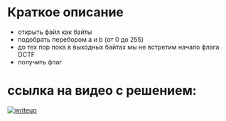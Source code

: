 # Краткое описание

* открыть файл как байты
* подобрать перебором a и b (от 0 до 255)
* до тех пор пока в выходных байтах мы не встретим начало флага DCTF
* получить флаг

# ссылка на видео с решением:

[![writeup](https://img.youtube.com/vi/FJbz7YqI2BA/maxresdefault.jpg)](https://www.youtube.com/watch?v=FJbz7YqI2BA)